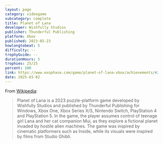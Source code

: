 ```yaml
---
layout: page
category: videogame
subcategory: complete
title: Planet of Lana
developer: Wishfully Studios
publisher: Thunderful Publishing
platform: Xbox
published: 2023-05-23
howlongtobeat: 5
difficulty: --
trophyGuide: --
durationHours: 5
trophies: 25/25
percent: 100
link: https://www.exophase.com/game/planet-of-lana-xbox/achievements/#2209141
date: 2025-03-02
---
```


From [Wikipedia](https://en.wikipedia.org/wiki/Planet_of_Lana):

> Planet of Lana is a 2023 puzzle-platform game developed by Wishfully Studios and published by Thunderful Publishing for Windows, Xbox One, Xbox Series X/S, Nintendo Switch, PlayStation 4 and PlayStation 5. In the game, the player assumes control of teenage girl Lana and her cat companion Mui, as they explore a fictional planet invaded by hostile alien machines. The game was inspired by cinematic platformers such as Inside, while its visuals were inspired by films from Studio Ghibli.
